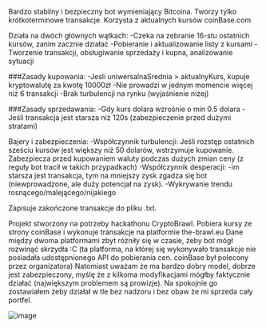 Bardzo stabilny i bezpieczny bot wymieniający Bitcoina.
Tworzy tylko krótkoterminowe transakcje.
Korzysta z aktualnych kursów coinBase.com

Działa na dwóch głównych wątkach:
-Czeka na zebranie 16-stu ostatnich kursów, zanim zacznie działać
-Pobieranie i aktualizowanie listy z kursami
-Tworzenie transakcji, obsługiwanie sprzedaży i kupna, analizowanie sytuacji

###Zasady kupowania:
-Jesli uniwersalnaSrednia > aktualnyKurs, kupuje kryptowalutę za kwotę 10000zł
-Nie prowadzi w jednym momencie więcej niż 6 transakcji
-Brak turbulencji na rynku (wyjaśnienie niżej)

###Zasady sprzedawania:
-Gdy kurs dolara wzrośnie o min 0.5 dolara
-Jeśli transakcja jest starsza niż 120s (zabezpieczenie przed dużymi stratami)

Bajery i zabezpieczenia:
-Współczynnik turbulencji:
  Jeśli rozstęp ostatnich sześciu kursów jest większy niż 50 dolarów, wstrzymuje kupowanie. Zabezpiecza przed kupowaniem waluty podczas dużych zmian ceny (z reguły bot tracił w takich przypadkach)
-Współczynnik desperacji:
  -im starsza jest transakcja, tym na mniejszy zysk zgadza się bot (niewprowadzone, ale duży potencjał na zysk).
-Wykrywanie trendu rosnącego/malejącego/nijakiego 

Zapisuje zakończone transakcje do pliku .txt.

Projekt stworzony na potrzeby hackathonu CryptoBrawl. Pobiera kursy ze strony coinBase i wykonuje transakcje na platformie the-brawl.eu
Dane między dwoma platformami zbyt różniły się w czasie, żeby bot mógł rozwinąć skrzydła :C
(ta platforma, na której się wykonywało transakcje nie posiadała udostępnionego API do pobierania cen. coinBase był polecony przez organizatora)
Natomiast uważam że ma bardzo dobry model, dobrze jest zabezpieczony, myślę że z kilkoma modyfikacjami mógłby faktycznie działać (największym problemem są prowizje).
Na spokojnie go zostawiałem żeby działał w tle bez nadzoru i bez obaw że mi sprzeda cały portfel.


![image](https://github.com/Zajac2003/Trading-Bot/assets/110545626/100a7d8d-50c9-453f-b7c7-df7e62e560bd)


